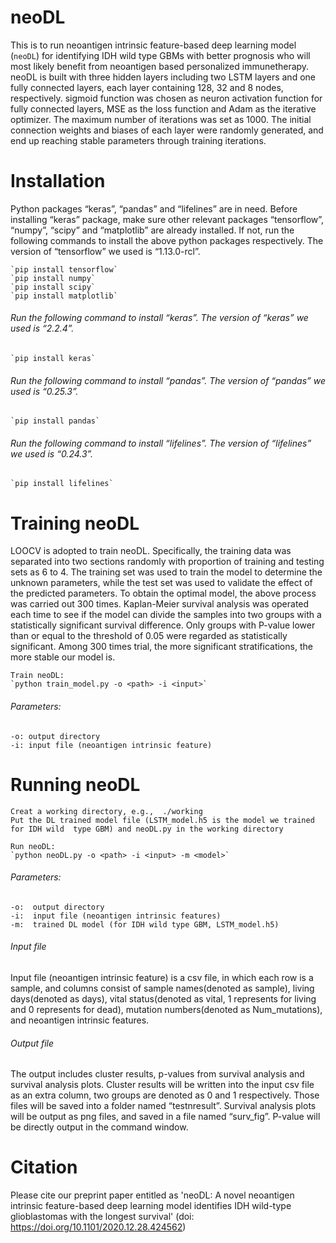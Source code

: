 #  neoDL

  This is to run neoantigen intrinsic feature-based deep learning model (`neoDL`) for identifying IDH wild type GBMs with better prognosis who will most likely benefit from neoantigen based personalized immunetherapy. neoDL is built with three hidden layers including two LSTM layers and one fully connected layers, each layer containing 128, 32 and 8 nodes, respectively. sigmoid function was chosen as neuron activation function for fully connected layers, MSE as the loss function and Adam as the iterative optimizer. The maximum number of iterations was set as 1000. The initial connection weights and biases of each layer were randomly generated, and end up reaching stable parameters through training iterations. 

#  Installation

  Python packages “keras”, “pandas” and “lifelines” are in need. Before installing “keras” package, make sure other relevant packages “tensorflow”, “numpy”, “scipy” and “matplotlib” are already installed. If not, run the following commands to install the above python packages respectively. The version of “tensorflow” we used is “1.13.0-rcl”.

    `pip install tensorflow`
    `pip install numpy` 
    `pip install scipy`
    `pip install matplotlib`



######  Run the following command to install “keras”. The version of “keras” we used is “2.2.4”.

    `pip install keras`


######  Run the following command to install “pandas”. The version of “pandas” we used is “0.25.3”.

    `pip install pandas`


######  Run the following command to install “lifelines”. The version of “lifelines” we used is “0.24.3”.

    `pip install lifelines`

#  Training neoDL
  LOOCV is adopted to train neoDL. Specifically, the training data was separated into two sections randomly with proportion of training and testing sets as 6 to 4. The training set was used to train the model to determine the unknown parameters, while the test set was used to validate the effect of the predicted parameters. To obtain the optimal model, the above process was carried out 300 times. Kaplan-Meier survival analysis was operated each time to see if the model can divide the samples into two groups with a statistically significant survival difference. Only groups with P-value lower than or equal to the threshold of 0.05 were regarded as statistically significant. Among 300 times trial, the more significant stratifications, the more stable our model is.
  
    Train neoDL:
    `python train_model.py -o <path> -i <input>`
    
######  Parameters:
    -o: output directory
    -i: input file (neoantigen intrinsic feature)
  
    

#  Running neoDL
    Creat a working directory, e.g.,  ./working
    Put the DL trained model file (LSTM_model.h5 is the model we trained for IDH wild  type GBM) and neoDL.py in the working directory
    
    Run neoDL:
    `python neoDL.py -o <path> -i <input> -m <model>`
######  Parameters:
    -o:  output directory
    -i:  input file (neoantigen intrinsic features)
    -m:  trained DL model (for IDH wild type GBM, LSTM_model.h5)
    
######  Input file
  Input file (neoantigen intrinsic feature) is a csv file, in which each row is a sample, and columns consist of sample names(denoted as sample), living days(denoted as days), vital status(denoted as vital, 1 represents for living and 0 represents for dead), mutation numbers(denoted as Num_mutations), and neoantigen intrinsic features. 
  
  
######  Output file
  The output includes cluster results, p-values from survival analysis and survival analysis plots. Cluster results will be written into the input csv file as an extra column, two groups are denoted as 0 and 1 respectively. Those files will be saved into a folder named “testnresult”. Survival analysis plots will be output as png files, and saved in a file named “surv_fig”. P-value will be directly output in the command window. 
    
#  Citation
  Please cite our preprint paper entitled as 'neoDL: A novel neoantigen intrinsic feature-based deep learning model identifies IDH wild-type glioblastomas with the longest survival' (doi: https://doi.org/10.1101/2020.12.28.424562)
  
